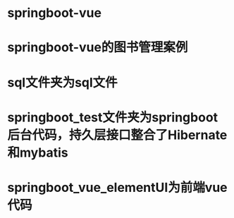 # springboot-vue
# springboot-vue的图书管理案例
# sql文件夹为sql文件
# springboot_test文件夹为springboot后台代码，持久层接口整合了Hibernate和mybatis
# springboot_vue_elementUI为前端vue代码

